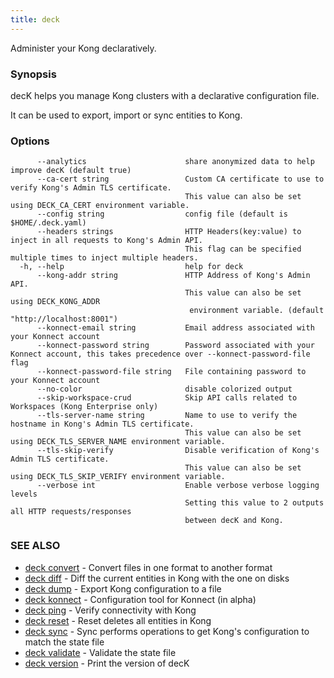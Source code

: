 ```yaml
---
title: deck
---
```


Administer your Kong declaratively.

### Synopsis

decK helps you manage Kong clusters with a declarative
configuration file.

It can be used to export, import or sync entities to Kong.

### Options

```
      --analytics                      share anonymized data to help improve decK (default true)
      --ca-cert string                 Custom CA certificate to use to verify Kong's Admin TLS certificate.
                                       This value can also be set using DECK_CA_CERT environment variable.
      --config string                  config file (default is $HOME/.deck.yaml)
      --headers strings                HTTP Headers(key:value) to inject in all requests to Kong's Admin API.
                                       This flag can be specified multiple times to inject multiple headers.
  -h, --help                           help for deck
      --kong-addr string               HTTP Address of Kong's Admin API.
                                       This value can also be set using DECK_KONG_ADDR
                                        environment variable. (default "http://localhost:8001")
      --konnect-email string           Email address associated with your Konnect account
      --konnect-password string        Password associated with your Konnect account, this takes precedence over --konnect-password-file flag
      --konnect-password-file string   File containing password to your Konnect account
      --no-color                       disable colorized output
      --skip-workspace-crud            Skip API calls related to Workspaces (Kong Enterprise only)
      --tls-server-name string         Name to use to verify the hostname in Kong's Admin TLS certificate.
                                       This value can also be set using DECK_TLS_SERVER_NAME environment variable.
      --tls-skip-verify                Disable verification of Kong's Admin TLS certificate.
                                       This value can also be set using DECK_TLS_SKIP_VERIFY environment variable.
      --verbose int                    Enable verbose verbose logging levels
                                       Setting this value to 2 outputs all HTTP requests/responses
                                       between decK and Kong.
```

### SEE ALSO

* [deck convert](deck_convert.md)	 - Convert files in one format to another format
* [deck diff](deck_diff.md)	 - Diff the current entities in Kong with the one on disks
* [deck dump](deck_dump.md)	 - Export Kong configuration to a file
* [deck konnect](deck_konnect.md)	 - Configuration tool for Konnect (in alpha)
* [deck ping](deck_ping.md)	 - Verify connectivity with Kong
* [deck reset](deck_reset.md)	 - Reset deletes all entities in Kong
* [deck sync](deck_sync.md)	 - Sync performs operations to get Kong's configuration to match the state file
* [deck validate](deck_validate.md)	 - Validate the state file
* [deck version](deck_version.md)	 - Print the version of decK
